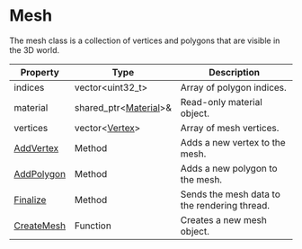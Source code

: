# Mesh #

The mesh class is a collection of vertices and polygons that are visible in the 3D world.

| Property | Type | Description |
| --- | --- | --- |
| indices | vector<uint32_t\> | Array of polygon indices. |
| material | shared_ptr<[Material](Material.md)\>& | Read-only material object. |
| vertices | vector<[Vertex](Vertex)\> | Array of mesh vertices. |
| [AddVertex](AddVertex.md) | Method | Adds a new vertex to the mesh. |
| [AddPolygon](AddPolygon.md) | Method | Adds a new polygon to the mesh. |
| [Finalize](Finalize.md) | Method | Sends the mesh data to the rendering thread. |
| [CreateMesh](CreateMesh.md) | Function | Creates a new mesh object. |